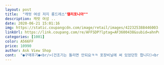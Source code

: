 ```yaml
---
layout: post 
title:  "캐럿 여성 저지 롱드레스"캘리포니아"" 
description: 캐럿 여성 ..
date: 2020-06-21 15:01:16 
img: https://static.coupangcdn.com/image/retail/images/422325388446003-7411f8f8-b146-41eb-a3a3-04b64bd14eda.jpg 
linkUrl: https://link.coupang.com/re/AFFSDP?lptag=AF3600438&subid=ahnPublicAsk&pageKey=1658677926&itemId=2825854605&vendorItemId=70815311724&traceid=V0-113-d1e9113bfc7eff07 
categories: [1001] 
color: A566FF 
price: 10990 
author: Ask View Shop 
cont:  "●구매후기●<br/>(건조기는 돌리면 안되요ㅋㅋ 포장비닐에 써 있었던듯 합니다)<br/>두께도 너무 얇지 않아서 비침도 없고<br/>배송받자마자 주말에 한번씩 입고 바로 세탁했는데<br/>사이즈 넉넉하고 조아요<br/>색상도 모델컷이랑 똑같이 넘나 이쁩니다!<br/>얇은 레깅스 위에 그냥 입어도 딱 이네요!!<br/>줄어드는거 없이 멀쩡해요가성비 짱!!<br/>차콜 구매했는데, 이뻐요  기대 많이 안 했는데 생각보다 이쁘고 편하네요 다른색도 하나 더 사야겠어요ㅎㅎㅎ<br/>" 
---
```


